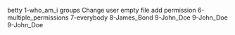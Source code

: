 betty
1-who_am_i
groups
Change user
empty file
add permission
6-multiple_permissions
7-everybody
8-James_Bond
9-John_Doe
9-John_Doe
9-John_Doe
